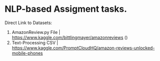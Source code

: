 # NLP-based Assigment tasks.

Direct Link to Datasets: 
1. AmazonReview.py File | https://www.kaggle.com/bittlingmayer/amazonreviews ()
2. Text-Processing CSV | https://www.kaggle.com/PromptCloudHQ/amazon-reviews-unlocked-mobile-phones
